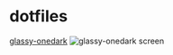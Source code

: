 # dotfiles

[glassy-onedark](https://github.com/Korazza/dotfiles/tree/glassy-onedark)
![glassy-onedark screen](https://github.com/Korazza/dotfiles/blob/glassy-onedark/screenshot.png)
